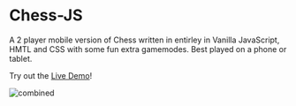 # Chess-JS
A 2 player mobile version of Chess written in entirley in Vanilla JavaScript, HMTL and CSS with some fun extra gamemodes. Best played on a phone or tablet.

Try out the [Live Demo](https://splendorous-taffy-82a2a4.netlify.app/)!

![combined](https://user-images.githubusercontent.com/27009186/232223373-bad378dc-a698-4ec3-8b5f-e11901b9abe5.png)


